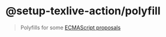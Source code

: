 # @setup-texlive-action/polyfill

> Polyfills for some [ECMAScript proposals](https://www.proposals.es)
